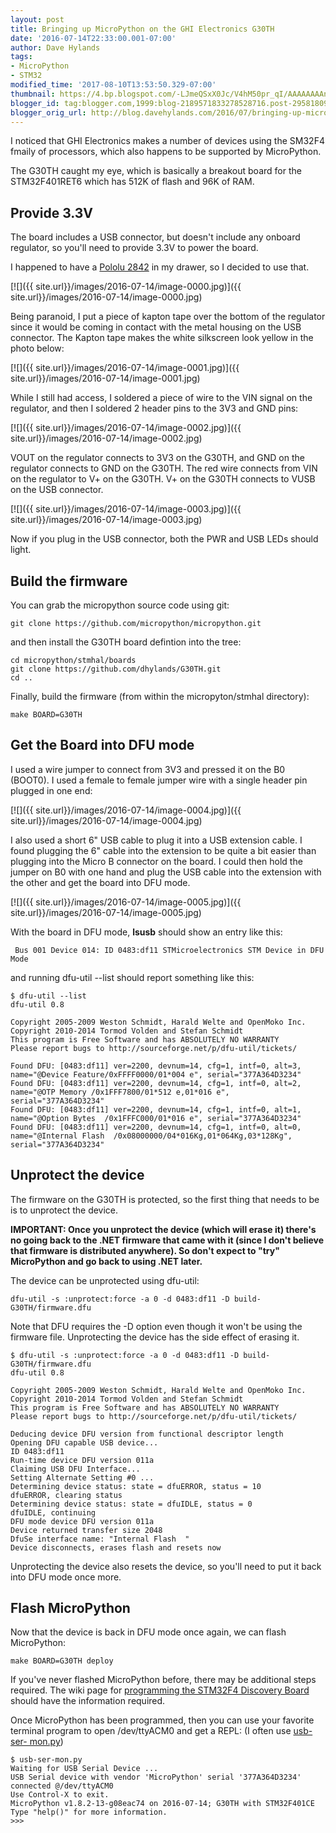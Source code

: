 ```yaml
---
layout: post
title: Bringing up MicroPython on the GHI Electronics G30TH
date: '2016-07-14T22:33:00.001-07:00'
author: Dave Hylands
tags:
- MicroPython
- STM32
modified_time: '2017-08-10T13:53:50.329-07:00'
thumbnail: https://4.bp.blogspot.com/-LJmeQSxX0Jc/V4hM50pr_qI/AAAAAAAAnbw/FWCA0hQOGN03AzBrx1bSZlVMtU8l6laNACKgB/s72-c/IMG_20160714_162633.jpg
blogger_id: tag:blogger.com,1999:blog-2189571833278528716.post-29581809831504611
blogger_orig_url: http://blog.davehylands.com/2016/07/bringing-up-micropython-on-ghi.html
---
```


I noticed that GHI Electronics makes a number of devices using the SM32F4
fmaily of processors, which also happens to be supported by MicroPython.

The G30TH caught my eye, which is basically a breakout board for the
STM32F401RET6 which has 512K of flash and 96K of RAM.


## Provide 3.3V

The board includes a USB connector, but doesn't include any onboard regulator,
so you'll need to provide 3.3V to power the board.

I happened to have a [Pololu 2842](https://www.pololu.com/product/2842) in my
drawer, so I decided to use that.

[![]({{ site.url}}/images/2016-07-14/image-0000.jpg)]({{ site.url}}/images/2016-07-14/image-0000.jpg)


Being paranoid, I put a piece of kapton tape over the bottom of the regulator
since it would be coming in contact with the metal housing on the USB
connector. The Kapton tape makes the white silkscreen look yellow in the photo
below:

[![]({{ site.url}}/images/2016-07-14/image-0001.jpg)]({{ site.url}}/images/2016-07-14/image-0001.jpg)


While I still had access, I soldered a piece of wire to the VIN signal on the
regulator, and then I soldered 2 header pins to the 3V3 and GND pins:

[![]({{ site.url}}/images/2016-07-14/image-0002.jpg)]({{ site.url}}/images/2016-07-14/image-0002.jpg)


VOUT on the regulator connects to 3V3 on the G30TH, and GND on the regulator
connects to GND on the G30TH. The red wire connects from VIN on the regulator
to V+ on the G30TH. V+ on the G30TH connects to VUSB on the USB connector.

[![]({{ site.url}}/images/2016-07-14/image-0003.jpg)]({{ site.url}}/images/2016-07-14/image-0003.jpg)


Now if you plug in the USB connector, both the PWR and USB LEDs should light.


## Build the firmware

You can grab the micropython source code using git:



    git clone https://github.com/micropython/micropython.git

and then install the G30TH board defintion into the tree:



    cd micropython/stmhal/boards
    git clone https://github.com/dhylands/G30TH.git
    cd ..

Finally, build the firmware (from within the micropyton/stmhal directory):



    make BOARD=G30TH



## Get the Board into DFU mode

I used a wire jumper to connect from 3V3 and pressed it on the B0 (BOOT0). I
used a female to female jumper wire with a single header pin plugged in one
end:

[![]({{ site.url}}/images/2016-07-14/image-0004.jpg)]({{ site.url}}/images/2016-07-14/image-0004.jpg)


I also used a short 6" USB cable to plug it into a USB extension cable. I
found plugging the 6" cable into the extension to be quite a bit easier than
plugging into the Micro B connector on the board. I could then hold the jumper
on B0 with one hand and plug the USB cable into the extension with the other
and get the board into DFU mode.

[![]({{ site.url}}/images/2016-07-14/image-0005.jpg)]({{ site.url}}/images/2016-07-14/image-0005.jpg)


With the board in DFU mode, **lsusb** should show an entry like this:



     Bus 001 Device 014: ID 0483:df11 STMicroelectronics STM Device in DFU Mode


and running dfu-util --list should report something like this:



    $ dfu-util --list
    dfu-util 0.8

    Copyright 2005-2009 Weston Schmidt, Harald Welte and OpenMoko Inc.
    Copyright 2010-2014 Tormod Volden and Stefan Schmidt
    This program is Free Software and has ABSOLUTELY NO WARRANTY
    Please report bugs to http://sourceforge.net/p/dfu-util/tickets/

    Found DFU: [0483:df11] ver=2200, devnum=14, cfg=1, intf=0, alt=3, name="@Device Feature/0xFFFF0000/01*004 e", serial="377A364D3234"
    Found DFU: [0483:df11] ver=2200, devnum=14, cfg=1, intf=0, alt=2, name="@OTP Memory /0x1FFF7800/01*512 e,01*016 e", serial="377A364D3234"
    Found DFU: [0483:df11] ver=2200, devnum=14, cfg=1, intf=0, alt=1, name="@Option Bytes  /0x1FFFC000/01*016 e", serial="377A364D3234"
    Found DFU: [0483:df11] ver=2200, devnum=14, cfg=1, intf=0, alt=0, name="@Internal Flash  /0x08000000/04*016Kg,01*064Kg,03*128Kg", serial="377A364D3234"



## Unprotect the device

The firmware on the G30TH is protected, so the first thing that needs to be is
to unprotect the device.

 **IMPORTANT: Once you unprotect the device (which will erase it) there's no
going back to the .NET firmware that came with it (since I don't believe that
firmware is distributed anywhere). So don't expect to "try" MicroPython and go
back to using .NET later.**

The device can be unprotected using dfu-util:



    dfu-util -s :unprotect:force -a 0 -d 0483:df11 -D build-G30TH/firmware.dfu

Note that DFU requires the -D option even though it won't be using the
firmware file. Unprotecting the device has the side effect of erasing it.



    $ dfu-util -s :unprotect:force -a 0 -d 0483:df11 -D build-G30TH/firmware.dfu
    dfu-util 0.8

    Copyright 2005-2009 Weston Schmidt, Harald Welte and OpenMoko Inc.
    Copyright 2010-2014 Tormod Volden and Stefan Schmidt
    This program is Free Software and has ABSOLUTELY NO WARRANTY
    Please report bugs to http://sourceforge.net/p/dfu-util/tickets/

    Deducing device DFU version from functional descriptor length
    Opening DFU capable USB device...
    ID 0483:df11
    Run-time device DFU version 011a
    Claiming USB DFU Interface...
    Setting Alternate Setting #0 ...
    Determining device status: state = dfuERROR, status = 10
    dfuERROR, clearing status
    Determining device status: state = dfuIDLE, status = 0
    dfuIDLE, continuing
    DFU mode device DFU version 011a
    Device returned transfer size 2048
    DfuSe interface name: "Internal Flash  "
    Device disconnects, erases flash and resets now


Unprotecting the device also resets the device, so you'll need to put it back
into DFU mode once more.


## Flash MicroPython

Now that the device is back in DFU mode once again, we can flash MicroPython:

```
make BOARD=G30TH deploy
```

If you've never flashed MicroPython before, there may be additional steps
required. The wiki page for [programming the STM32F4 Discovery
Board](https://github.com/micropython/micropython/wiki/Board-STM32F407-Discovery#programming-from-linux-via-dfu)
should have the information required.

Once MicroPython has been programmed, then you can use your favorite terminal
program to open /dev/ttyACM0 and get a REPL: (I often use [usb-ser-
mon.py](https://github.com/dhylands/usb-ser-mon))



    $ usb-ser-mon.py
    Waiting for USB Serial Device ...
    USB Serial device with vendor 'MicroPython' serial '377A364D3234' connected @/dev/ttyACM0
    Use Control-X to exit.
    MicroPython v1.8.2-13-g08eac74 on 2016-07-14; G30TH with STM32F401CE
    Type "help()" for more information.
    >>>




